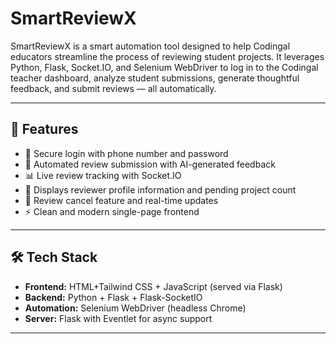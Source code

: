 # SmartReviewX

SmartReviewX is a smart automation tool designed to help Codingal educators streamline the process of reviewing student projects. It leverages Python, Flask, Socket.IO, and Selenium WebDriver to log in to the Codingal teacher dashboard, analyze student submissions, generate thoughtful feedback, and submit reviews — all automatically.

---

## 🚀 Features

- 🔐 Secure login with phone number and password
- 🤖 Automated review submission with AI-generated feedback
- 📊 Live review tracking with Socket.IO
- 👤 Displays reviewer profile information and pending project count
- 🧼 Review cancel feature and real-time updates
- ⚡ Clean and modern single-page frontend 
---

## 🛠️ Tech Stack

- **Frontend:** HTML+Tailwind CSS + JavaScript (served via Flask)
- **Backend:** Python + Flask + Flask-SocketIO
- **Automation:** Selenium WebDriver (headless Chrome)
- **Server:** Flask with Eventlet for async support

---
